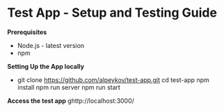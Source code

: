 # Test App - Setup and Testing Guide 

**Prerequisites**
- Node.js - latest version
- npm 

**Setting Up the App locally**
- git clone https://github.com/alpeykov/test-app.git
cd test-app
npm install
npm run server
npm run start

**Access the test app**
ghttp://localhost:3000/
